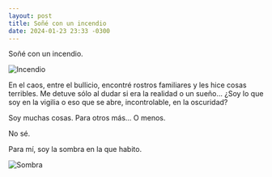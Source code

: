 ```yaml
---
layout: post
title: Soñé con un incendio
date: 2024-01-23 23:33 -0300
---
```


Soñé con un incendio.

![Incendio](/assets/incendio/1.jpg)

En el caos, entre el bullicio, encontré rostros
familiares y les hice cosas terribles. Me detuve sólo al dudar si era la
realidad o un sueño... ¿Soy lo que soy en la vigilia o eso que se abre,
incontrolable, en la oscuridad?

Soy muchas cosas. Para otros más... O menos.

No sé.

Para mí, soy la sombra en la que habito.

![Sombra](/assets/incendio/2.jpg)
